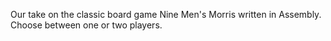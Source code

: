 Our take on the classic board game Nine Men's Morris written in Assembly.
Choose between one or two players.
